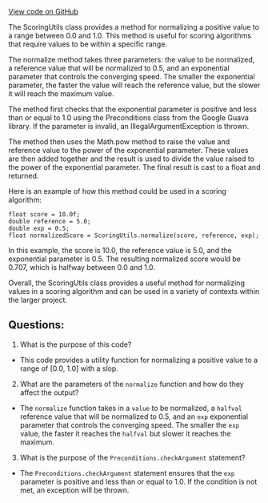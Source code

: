 [View code on GitHub](https://github.com/misbahsy/the-algorithm/src/java/com/twitter/search/common/relevance/features/ScoringUtils.java)

The ScoringUtils class provides a method for normalizing a positive value to a range between 0.0 and 1.0. This method is useful for scoring algorithms that require values to be within a specific range. 

The normalize method takes three parameters: the value to be normalized, a reference value that will be normalized to 0.5, and an exponential parameter that controls the converging speed. The smaller the exponential parameter, the faster the value will reach the reference value, but the slower it will reach the maximum value. 

The method first checks that the exponential parameter is positive and less than or equal to 1.0 using the Preconditions class from the Google Guava library. If the parameter is invalid, an IllegalArgumentException is thrown. 

The method then uses the Math.pow method to raise the value and reference value to the power of the exponential parameter. These values are then added together and the result is used to divide the value raised to the power of the exponential parameter. The final result is cast to a float and returned. 

Here is an example of how this method could be used in a scoring algorithm:

```
float score = 10.0f;
double reference = 5.0;
double exp = 0.5;
float normalizedScore = ScoringUtils.normalize(score, reference, exp);
```

In this example, the score is 10.0, the reference value is 5.0, and the exponential parameter is 0.5. The resulting normalized score would be 0.707, which is halfway between 0.0 and 1.0. 

Overall, the ScoringUtils class provides a useful method for normalizing values in a scoring algorithm and can be used in a variety of contexts within the larger project.
## Questions: 
 1. What is the purpose of this code?
- This code provides a utility function for normalizing a positive value to a range of [0.0, 1.0] with a slop.

2. What are the parameters of the `normalize` function and how do they affect the output?
- The `normalize` function takes in a `value` to be normalized, a `halfval` reference value that will be normalized to 0.5, and an `exp` exponential parameter that controls the converging speed. The smaller the `exp` value, the faster it reaches the `halfval` but slower it reaches the maximum.

3. What is the purpose of the `Preconditions.checkArgument` statement?
- The `Preconditions.checkArgument` statement ensures that the `exp` parameter is positive and less than or equal to 1.0. If the condition is not met, an exception will be thrown.